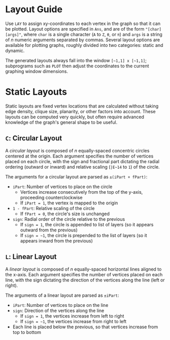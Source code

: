 # Layout Guide

Use `LAY` to assign xy-coordinates to each vertex in the graph so that it can be plotted. Layout options are specified in `Ans`, and are of the form `"[char][args]"`, where `char` is a single character (`A` to `Z`, `θ`, or `π`) and `args` is a string of _n_ numeric arguments separated by commas. Several layout options are available for plotting graphs, roughly divided into two categories: static and dynamic.

The generated layouts always fall into the window `[~1,1] x [~1,1]`; subprograms such as `PLOT` then adjust the coordinates to the current graphing window dimensions.

# Static Layouts
Static layouts are fixed vertex locations that are calculated without taking edge density, clique size, planarity, or other factors into account. These layouts can be computed very quickly, but often require advanced knowledge of the graph's general shape to be useful.

## `C`: Circular Layout
A _circular layout_ is composed of _n_ equally-spaced concentric circles centered at the origin. Each argument specifies the number of vertices placed on each circle, with the sign and fractional part dictating the radial ordering (outward or inward) and relative scaling (`|E~14` to `1`) of the circle.

The arguments for a circular layout are parsed as `±(iPart + fPart)`:

* `iPart`: Number of vertices to place on the circle
  * Vertices increase consecutively from the top of the y-axis, proceeding counterclockwise
  * If `iPart = 1`, the vertex is mapped to the origin
* `1 - fPart`: Relative scaling of the circle
  * If `fPart = 0`, the circle's size is unchanged
* `sign`: Radial order of the circle relative to the previous
  * If `sign = 1`, the circle is appended to list of layers (so it appears outward from the previous)
  * If `sign = ~1`, the circle is prepended to the list of layers (so it appears inward from the previous)

## `L`: Linear Layout
A _linear layout_ is composed of _n_ equally-spaced horizontal lines aligned to the x-axis. Each argument specifies the number of vertices placed on each line, with the sign dictating the direction of the vertices along the line (left or right).

The arguments of a linear layout are parsed as `±iPart`:

* `iPart`: Number of vertices to place on the line
* `sign`: Direction of the vertices along the line
  * If `sign = 1`, the vertices increase from left to right
  * If `sign = ~1`, the vertices increase from right to left
* Each line is placed below the previous, so that vertices increase from top to bottom
